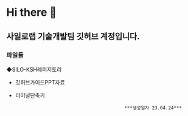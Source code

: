 # Hi there 👋

## 사일로랩 **기술개발팀** 깃허브 계정입니다.



### 파일들

◆SILO-KSH레퍼지토리 
- 깃허브가이드PPT자료        
- 터미널단축키


                                              ***생성일자 23.04.24***

<!--
**SILO-KSH/SILO-KSH** is a ✨ _special_ ✨ repository because its `README.md` (this file) appears on your GitHub profile.

Here are some ideas to get you started:

- 🔭 I’m currently working on ...
- 🌱 I’m currently learning ...
- 👯 I’m looking to collaborate on ...
- 🤔 I’m looking for help with ...
- 💬 Ask me about ...
- 📫 How to reach me: ...
- 😄 Pronouns: ...
- ⚡ Fun fact: ...
-->
